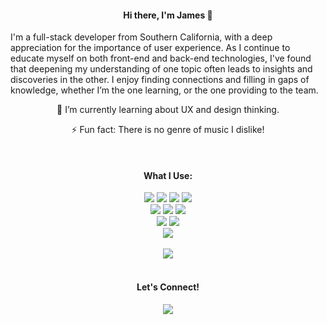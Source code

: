 <h4 align="center">Hi there, I'm James 👋</h4>

I'm a full-stack developer from Southern California, with a deep appreciation for the importance of user experience. As I continue to educate myself on both front-end and back-end technologies, I've found that deepening my understanding of one topic often leads to insights and discoveries in the other. I enjoy finding connections and filling in gaps of knowledge, whether I’m the one learning, or the one providing to the team. 

<div align="center">
  <p>🌱 I’m currently learning about UX and design thinking.</p>
  <p>⚡ Fun fact: There is no genre of music I dislike!</p>
</div>

<br/>

<div align="center">
  <h4>What I Use:</h4>
  <img src="https://img.shields.io/badge/JavaScript-F7DF1E?style=for-the-badge&logo=javascript&logoColor=black"/>
  <img src="https://img.shields.io/badge/React-20232A?style=for-the-badge&logo=react&logoColor=61DAFB"/>
  <img src="https://img.shields.io/badge/HTML5-E34F26?style=for-the-badge&logo=html5&logoColor=white"/>
  <img src="https://img.shields.io/badge/CSS3-1572B6?style=for-the-badge&logo=css3&logoColor=white"/>
  <br/>
  <img src="https://img.shields.io/badge/PostgreSQL-316192?style=for-the-badge&logo=postgresql&logoColor=white"/>
  <img src="https://img.shields.io/badge/Node.js-339933?style=for-the-badge&logo=nodedotjs&logoColor=white"/>
  <img src="https://img.shields.io/badge/Express.js-404D59?style=for-the-badge"/>
  <br/>
  <img src="https://img.shields.io/badge/Bootstrap-563D7C?style=for-the-badge&logo=bootstrap&logoColor=white"/>
  <img src="https://img.shields.io/badge/Tailwind_CSS-38B2AC?style=for-the-badge&logo=tailwind-css&logoColor=white"/>
  <br/>
  <img src="https://img.shields.io/badge/Figma-F24E1E?style=for-the-badge&logo=figma&logoColor=white"/>
</div>

<br/>

<div align="center">
  <img src ="https://github-readme-streak-stats.herokuapp.com?user=jamesdae&theme=darcula&hide_border=true&background=FFFFFF00">
</div>

<br/>

<div align="center">
  <h4>Let's Connect!</h4>
  <a href="www.linkedin.com/in/jamesdaeyang">
    <img src="https://img.shields.io/badge/LinkedIn-0077B5?style=for-the-badge&logo=linkedin&logoColor=white" />
  </a>
</div>
